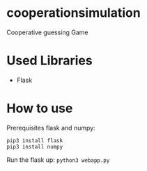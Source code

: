 # cooperationsimulation
Cooperative guessing Game

# Used Libraries
- Flask

# How to use
Prerequisites flask and numpy: 
```
pip3 install flask
pip3 install numpy
```

Run the flask up:
```python3 webapp.py```
